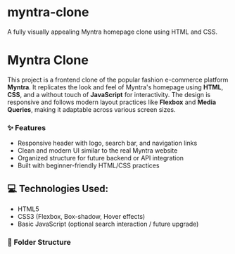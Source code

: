 # myntra-clone
A fully visually appealing Myntra homepage clone using HTML and CSS.
# Myntra Clone

This project is a frontend clone of the popular fashion e-commerce platform **Myntra**. It replicates the look and feel of Myntra's homepage using **HTML**, **CSS**, and a without touch of **JavaScript** for interactivity. The design is responsive and follows modern layout practices like **Flexbox** and **Media Queries**, making it adaptable across various screen sizes.

### ✨ Features
- Responsive header with logo, search bar, and navigation links
- Clean and modern UI similar to the real Myntra website
- Organized structure for future backend or API integration
- Built with beginner-friendly HTML/CSS practices

## 💻 Technologies Used:
- HTML5
- CSS3 (Flexbox, Box-shadow, Hover effects)
- Basic JavaScript (optional search interaction / future upgrade)

### 📁 Folder Structure

